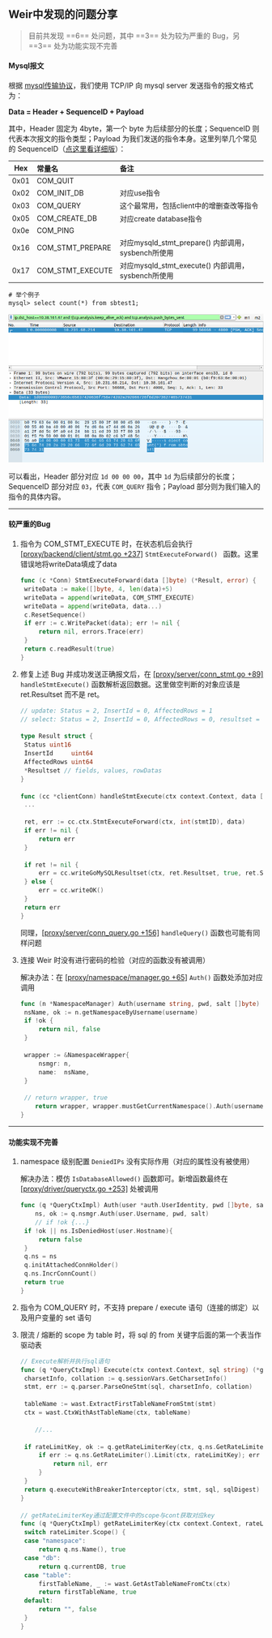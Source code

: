 ## Weir中发现的问题分享

> 目前共发现 ==6== 处问题，其中 ==3== 处为较为严重的 Bug，另 ==3== 处为功能实现不完善

#### Mysql报文

根据 [mysql传输协议](https://dev.mysql.com/doc/internals/en/mysql-packet.html)，我们使用 TCP/IP 向 mysql server 发送指令的报文格式为：

**Data = Header + SequenceID + Payload**

其中，Header 固定为 4byte，第一个 byte 为后续部分的长度；SequenceID 则代表本次报文的指令类型；Payload 为我们发送的指令本身。这里列举几个常见的 SequenceID（[点这里看详细版](https://dev.mysql.com/doc/internals/en/command-phase.html)）：

| Hex  | 常量名           | 备注                                               |
| ---- | :--------------- | :------------------------------------------------- |
| 0x01 | COM_QUIT         |                                                    |
| 0x02 | COM_INIT_DB      | 对应use指令                                        |
| 0x03 | COM_QUERY        | 这个最常用，包括client中的增删查改等指令           |
| 0x05 | COM_CREATE_DB    | 对应create database指令                            |
| 0x0e | COM_PING         |                                                    |
| 0x16 | COM_STMT_PREPARE | 对应mysqld_stmt_prepare() 内部调用，sysbench所使用 |
| 0x17 | COM_STMT_EXECUTE | 对应mysqld_stmt_execute() 内部调用，sysbench所使用 |

```shell
# 举个例子
mysql> select count(*) from sbtest1;
```

![img](assets/wireshark.png)

可以看出，Header 部分对应 `1d 00 00 00`，其中 `1d` 为后续部分的长度；SequenceID 部分对应 `03`，代表 `COM_QUERY` 指令；Payload 部分则为我们输入的指令的具体内容。

***

#### 较严重的Bug

1. 指令为 COM_STMT_EXECUTE 时，在状态机后会执行 [[proxy/backend/client/stmt.go +237]](https://github.com/tidb-incubator/weir/blob/master/pkg/proxy/backend/client/stmt.go) `StmtExecuteForward() ` 函数。这里错误地将writeData填成了data

   ```go
   func (c *Conn) StmtExecuteForward(data []byte) (*Result, error) {
   	writeData := make([]byte, 4, len(data)+5)
   	writeData = append(writeData, COM_STMT_EXECUTE)
   	writeData = append(writeData, data...)
   	c.ResetSequence()
   	if err := c.WritePacket(data); err != nil {
   		return nil, errors.Trace(err)
   	}
   	return c.readResult(true)
   }
   ```

2. 修复上述 Bug 并成功发送正确报文后，在 [[proxy/server/conn_stmt.go +89]](https://github.com/tidb-incubator/weir/blob/master/pkg/proxy/server/conn_stmt.go) `handleStmtExecute()` 函数解析返回数据。这里做空判断的对象应该是 ret.Resultset 而不是 ret。

   ```go
   // update: Status = 2, InsertId = 0, AffectedRows = 1
   // select: Status = 2, InsertId = 0, AffectedRows = 0, resultset = {...}
   
   type Result struct {
   	Status uint16
   	InsertId     uint64
   	AffectedRows uint64
   	*Resultset // fields, values, rowDatas
   }
   
   func (cc *clientConn) handleStmtExecute(ctx context.Context, data []byte) error {
   	...
       
   	ret, err := cc.ctx.StmtExecuteForward(ctx, int(stmtID), data)
   	if err != nil {
   		return err
   	}
   
   	if ret != nil {
   		err = cc.writeGoMySQLResultset(ctx, ret.Resultset, true, ret.Status, 0)
   	} else {
   		err = cc.writeOK()
   	}
   	return err
   }
   ```

   同理，[[proxy/server/conn_query.go +156]](https://github.com/tidb-incubator/weir/blob/master/pkg/proxy/server/conn_query.go) `handleQuery()` 函数也可能有同样问题

3. 连接 Weir 时没有进行密码的检验（对应的函数没有被调用）

   解决办法：在 [[proxy/namespace/manager.go +65]](https://github.com/tidb-incubator/weir/blob/master/pkg/proxy/namespace/manager.go) `Auth()` 函数处添加对应调用

   ```go
   func (n *NamespaceManager) Auth(username string, pwd, salt []byte) (driver.Namespace, bool) {
   	nsName, ok := n.getNamespaceByUsername(username)
   	if !ok {
   		return nil, false
   	}
   
   	wrapper := &NamespaceWrapper{
   		nsmgr: n,
   		name:  nsName,
   	}
   
   	// return wrapper, true
       return wrapper, wrapper.mustGetCurrentNamespace().Auth(username, pwd, salt)
   }
   ```

***

#### 功能实现不完善

1. namespace 级别配置 `DeniedIPs` 没有实际作用（对应的属性没有被使用）

   解决办法：模仿 `IsDatabaseAllowed()` 函数即可。新增函数最终在 [[proxy/driver/queryctx.go +253]](https://github.com/tidb-incubator/weir/blob/master/pkg/proxy/driver/queryctx.go) 处被调用

   ```go
   func (q *QueryCtxImpl) Auth(user *auth.UserIdentity, pwd []byte, salt []byte) bool {
       ns, ok := q.nsmgr.Auth(user.Username, pwd, salt)
       // if !ok {...}
   	if !ok || ns.IsDeniedHost(user.Hostname){
   		return false
   	}
   	q.ns = ns
   	q.initAttachedConnHolder()
   	q.ns.IncrConnCount()
   	return true
   }
   ```
   
1. 指令为 COM_QUERY 时，不支持  prepare / execute 语句（连接的绑定）以及用户变量的 set 语句

1. 限流 / 熔断的 scope 为 table 时，将 sql 的 from 关键字后面的第一个表当作驱动表

   ```go
   // Execute解析并执行sql语句
   func (q *QueryCtxImpl) Execute(ctx context.Context, sql string) (*gomysql.Result, error) {
   	charsetInfo, collation := q.sessionVars.GetCharsetInfo()
   	stmt, err := q.parser.ParseOneStmt(sql, charsetInfo, collation)
   
   	tableName := wast.ExtractFirstTableNameFromStmt(stmt)
   	ctx = wast.CtxWithAstTableName(ctx, tableName)
   
       //...
       
   	if rateLimitKey, ok := q.getRateLimiterKey(ctx, q.ns.GetRateLimiter()); ok && rateLimitKey != "" {
   		if err := q.ns.GetRateLimiter().Limit(ctx, rateLimitKey); err != nil {
   			return nil, err
   		}
   	}
   	return q.executeWithBreakerInterceptor(ctx, stmt, sql, sqlDigest)
   }
   
   // getRateLimiterKey通过配置文件中的scope与cont获取对应key
   func (q *QueryCtxImpl) getRateLimiterKey(ctx context.Context, rateLimiter RateLimiter) (string, bool) {
   	switch rateLimiter.Scope() {
   	case "namespace":
   		return q.ns.Name(), true
   	case "db":
   		return q.currentDB, true
   	case "table":
   		firstTableName, _ := wast.GetAstTableNameFromCtx(ctx)
   		return firstTableName, true
   	default:
   		return "", false
   	}
   }
   ```

   

